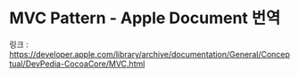 # MVC Pattern - Apple Document 번역 

링크 : <https://developer.apple.com/library/archive/documentation/General/Conceptual/DevPedia-CocoaCore/MVC.html>
